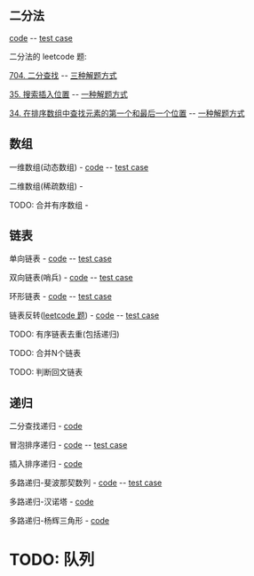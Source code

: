 


## 二分法
[code](src/main/java/com/kino/algorithm/a_binary/BinarySearch.java) -- [test case](src/test/java/com/kino/algorithm/a_binary/TestBinarySearch.java)

二分法的 leetcode 题: 

[704. 二分查找](https://leetcode.cn/problems/binary-search/) -- [三种解题方式](src/test/java/com/kino/algorithm/a_binary/LeetCodeTest704.java)

[35. 搜索插入位置](https://leetcode.cn/problems/search-insert-position/) -- [一种解题方式](src/test/java/com/kino/algorithm/a_binary/LeetCodeTest35.java)

[34. 在排序数组中查找元素的第一个和最后一个位置](https://leetcode.cn/problems/find-first-and-last-position-of-element-in-sorted-array/) -- [一种解题方式](src/test/java/com/kino/algorithm/a_binary/LeetCodeTest34.java)

## 数组
一维数组(动态数组) - [code](src/main/java/com/kino/algorithm/b_array/KinoArray.java) -- [test case](src/test/java/com/kino/algorithm/b_array/KinoArrayTest.java)

二维数组(稀疏数组) - 

TODO: 合并有序数组 -

## 链表
单向链表 - [code](src/main/java/com/kino/algorithm/c_linked/SinglyLinkedList.java) -- [test case](src/test/java/com/kino/algorithm/c_linked/SinglyLinkedListTest.java)

双向链表(哨兵) - [code](src/main/java/com/kino/algorithm/c_linked/DoubleLinkedSentinelList.java) -- [test case](src/test/java/com/kino/algorithm/c_linked/DoubleLinkedSentinelListTest.java)

环形链表 - [code](src/main/java/com/kino/algorithm/c_linked/CycleLinkedSentinelList.java) -- [test case](src/main/java/com/kino/algorithm/c_linked/CycleLinkedSentinelList.java)

链表反转([leetcode 题](https://leetcode.cn/problems/reverse-linked-list/)) - [code](src/main/java/com/kino/algorithm/c_linked/ReverseLinkedList.java) -- [test case](src/test/java/com/kino/algorithm/c_linked/ReverseLinkedListTest.java)

TODO: 有序链表去重(包括递归)

TODO: 合并N个链表

TODO: 判断回文链表


## 递归
二分查找递归 - [code](src/main/java/com/kino/algorithm/a_binary/BinarySearch.java)

冒泡排序递归 - [code](src/main/java/com/kino/algorithm/d_sort/BubbleSort.java) -- [test case](src/test/java/com/kino/algorithm/d_sort/BubbleSortTest.java)

插入排序递归 - [code](src/main/java/com/kino/algorithm/d_sort/InsertSort.java)

多路递归-斐波那契数列 - [code](src/main/java/com/kino/algorithm/e_recursion/Fibonacci.java) -- [test case](src/test/java/com/kino/algorithm/e_recursion/FibonacciTest.java)

多路递归-汉诺塔 - [code](src/main/java/com/kino/algorithm/e_recursion/Tower.java)

多路递归-杨辉三角形 - [code](src/main/java/com/kino/algorithm/e_recursion/PascalTriangle.java)


# TODO: 队列